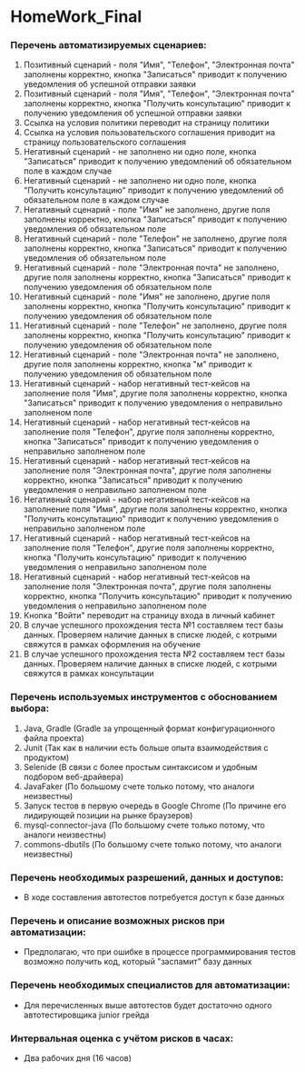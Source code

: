 # HomeWork_Final
### Перечень автоматизируемых сценариев:
1) Позитивный сценарий - поля "Имя", "Телефон", "Электронная почта" заполнены корректно, кнопка "Записаться" приводит к получению уведомления об успешной отправки заявки
2) Позитивный сценарий - поля "Имя", "Телефон", "Электронная почта" заполнены корректно, кнопка "Получить консультацию" приводит к получению уведомления об успешной отправки заявки
3) Ссылка на условия политики переводит на страницу политики
4) Ссылка на условия пользовательского соглашения приводит на страницу пользовательского соглашения
5) Негативный сценарий - не заполнено ни одно поле, кнопка "Записаться" приводит к получению уведомлений об обязательном поле в каждом случае
6) Негативный сценарий - не заполнено ни одно поле, кнопка "Получить консультацию" приводит к получению уведомлений об обязательном поле в каждом случае
7) Негативный сценарий - поле "Имя" не заполнено, другие поля заполнены корректно, кнопка "Записаться" приводит к получению уведомления об обязательном поле
8) Негативный сценарий - поле "Телефон" не заполнено, другие поля заполнены корректно, кнопка "Записаться" приводит к получению уведомления об обязательном поле
9) Негативный сценарий - поле "Электронная почта" не заполнено, другие поля заполнены корректно, кнопка "Записаться" приводит к получению уведомления об обязательном поле
10) Негативный сценарий - поле "Имя" не заполнено, другие поля заполнены корректно, кнопка "Получить консультацию" приводит к получению уведомления об обязательном поле
11) Негативный сценарий - поле "Телефон" не заполнено, другие поля заполнены корректно, кнопка "Получить консультацию" приводит к получению уведомления об обязательном поле
12) Негативный сценарий - поле "Электронная почта" не заполнено, другие поля заполнены корректно, кнопка "м" приводит к получению уведомления об обязательном поле
13) Негативный сценарий - набор негативный тест-кейсов на заполнение поля "Имя", другие поля заполнены корректно, кнопка "Записаться" приводит к получению уведомления о неправильно заполненом поле
14) Негативный сценарий - набор негативный тест-кейсов на заполнение поля "Телефон", другие поля заполнены корректно, кнопка "Записаться" приводит к получению уведомления о неправильно заполненом поле
15) Негативный сценарий - набор негативный тест-кейсов на заполнение поля "Электронная почта", другие поля заполнены корректно, кнопка "Записаться" приводит к получению уведомления о неправильно заполненом поле
16) Негативный сценарий - набор негативный тест-кейсов на заполнение поля "Имя", другие поля заполнены корректно, кнопка "Получить консультацию" приводит к получению уведомления о неправильно заполненом поле
17) Негативный сценарий - набор негативный тест-кейсов на заполнение поля "Телефон", другие поля заполнены корректно, кнопка "Получить консультацию" приводит к получению уведомления о неправильно заполненом поле
18) Негативный сценарий - набор негативный тест-кейсов на заполнение поля "Электронная почта", другие поля заполнены корректно, кнопка "Получить консультацию" приводит к получению уведомления о неправильно заполненом поле
19) Кнопка "Войти" переводит на страницу входа в личный кабинет
20) В случае успешного прохождения теста №1 составляем тест базы данных. Проверяем наличие данных в списке людей, с котрыми свяжутся в рамках оформления на обучение
21) В случае успешного прохождения теста №2 составляем тест базы данных. Проверяем наличие данных в списке людей, с котрыми свяжутся в рамках консультации
    
### Перечень используемых инструментов с обоснованием выбора:
1) Java, Gradle (Gradle за упрощенный формат конфигурационного файла проекта)
2) Junit (Так как в наличии есть больше опыта взаимодействия с продуктом) 
3) Selenide (В связи с более простым синтаксисом и удобным подбором веб-драйвера)
4) JavaFaker (По большому счете только потому, что аналоги неизвестны) 
5) Запуск тестов в первую очередь в Google Chrome (По причине его лидирующей позиции на рынке браузеров)
6) mysql-connector-java (По большому счете только потому, что аналоги неизвестны)
7) commons-dbutils (По большому счете только потому, что аналоги неизвестны)
   
### Перечень необходимых разрешений, данных и доступов: 
* В ходе составления автотестов потребуется доступ к базе данных 

### Перечень и описание возможных рисков при автоматизации:
* Предполагаю, что при ошибке в процессе программирования тестов возможно получить код, который "заспамит" базу данных 

### Перечень необходимых специалистов для автоматизации:
* Для перечисленных выше автотестов будет достаточно одного автотестировщика junior грейда 

### Интервальная оценка с учётом рисков в часах:
* Два рабочих дня (16 часов) 
